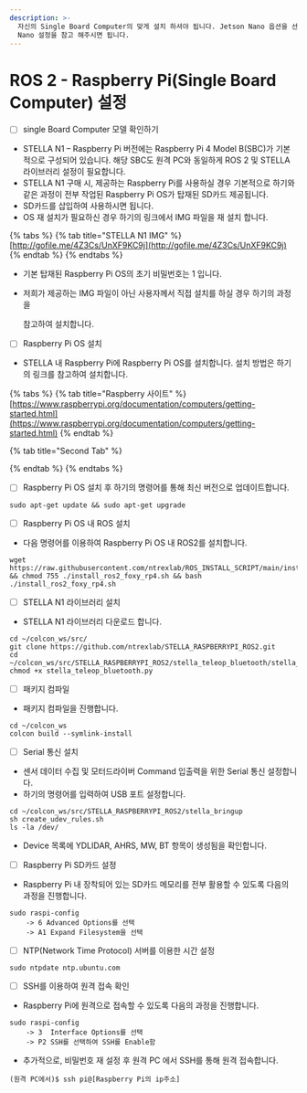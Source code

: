 ```yaml
---
description: >-
  자신의 Single Board Computer의 맞게 설치 하셔야 됩니다. Jetson Nano 옵션을 선택하셨으면 밑에 Jetson
  Nano 설정을 참고 해주시면 됩니다.
---
```


# ROS 2 - Raspberry Pi(Single Board Computer) 설정

* [ ] single Board Computer 모델 확인하기

<!---->

* STELLA N1 – Raspberry Pi 버전에는 Raspberry Pi 4 Model B(SBC)가 기본적으로 구성되어 있습니다. 해당 SBC도 원격 PC와 동일하게 ROS 2 및 STELLA 라이브러리 설정이 필요합니다.
* STELLA N1 구매 시, 제공하는 Raspberry Pi를 사용하실 경우 기본적으로 하기와 같은 과정이 전부 작업된 Raspberry Pi OS가 탑재된 SD카드 제공됩니다.
* SD카드를 삽입하여 사용하시면 됩니다.
* OS 재 설치가 필요하신 경우 하기의 링크에서 IMG 파일을 재 설치 합니다.

{% tabs %}
{% tab title="STELLA N1 IMG" %}
[http://gofile.me/4Z3Cs/UnXF9KC9j](http://gofile.me/4Z3Cs/UnXF9KC9j)
{% endtab %}
{% endtabs %}

* 기본 탑재된 Raspberry Pi OS의 초기 비밀번호는 1 입니다.
*   저희가 제공하는 IMG 파일이 아닌 사용자께서 직접 설치를 하실 경우 하기의 과정을

    &#x20;참고하여 설치합니다.

<!---->

* [ ] Raspberry Pi OS 설치

<!---->

* STELLA 내 Raspberry Pi에 Raspberry Pi OS를 설치합니다. 설치 방법은 하기의 링크를 참고하여 설치합니다.

{% tabs %}
{% tab title="Raspberry 사이트" %}
[https://www.raspberrypi.org/documentation/computers/getting-started.html](https://www.raspberrypi.org/documentation/computers/getting-started.html)
{% endtab %}

{% tab title="Second Tab" %}

{% endtab %}
{% endtabs %}

* [ ] Raspberry Pi OS 설치 후 하기의 명령어를 통해 최신 버전으로 업데이트합니다.

```
sudo apt-get update && sudo apt-get upgrade
```

* [ ] Raspberry Pi OS 내 ROS 설치

<!---->

* 다음 명령어를 이용하여 Raspberry Pi OS 내 ROS2를 설치합니다.

```
wget https://raw.githubusercontent.com/ntrexlab/ROS_INSTALL_SCRIPT/main/install_ros2_foxy_rp4.sh && chmod 755 ./install_ros2_foxy_rp4.sh && bash ./install_ros2_foxy_rp4.sh
```

* [ ] STELLA N1 라이브러리 설치

<!---->

* STELLA N1 라이브러리 다운로드 합니다.

```
cd ~/colcon_ws/src/
git clone https://github.com/ntrexlab/STELLA_RASPBERRYPI_ROS2.git
cd ~/colcon_ws/src/STELLA_RASPBERRYPI_ROS2/stella_teleop_bluetooth/stella_teleop_bluetooth/
chmod +x stella_teleop_bluetooth.py
```

* [ ] 패키지 컴파일

<!---->

* 패키지 컴파일을 진행합니다.

```
cd ~/colcon_ws
colcon build --symlink-install
```

* [ ] Serial 통신 설치

<!---->

* 센서 데이터 수집 및 모터드라이버 Command 입출력을 위한 Serial 통신 설정합니다.
* 하기의 명령어를 입력하여 USB 포트 설정합니다.

```
cd ~/colcon_ws/src/STELLA_RASPBERRYPI_ROS2/stella_bringup
sh create_udev_rules.sh
ls -la /dev/ 
```

* Device 목록에 YDLIDAR, AHRS, MW, BT 항목이 생성됨을 확인합니다.

<!---->

* [ ] Raspberry Pi SD카드 설정

<!---->

* Raspberry Pi 내 장착되어 있는 SD카드 메모리를 전부 활용할 수 있도록 다음의 과정을 진행합니다.

```
sudo raspi-config
    -> 6 Advanced Options를 선택
    -> A1 Expand Filesystem을 선택
```

* [ ] NTP(Network Time Protocol) 서버를 이용한 시간 설정

```
sudo ntpdate ntp.ubuntu.com
```

* [ ] SSH를 이용하여 원격 접속 확인

<!---->

* Raspberry Pi에 원격으로 접속할 수 있도록 다음의 과정을 진행합니다.

```
sudo raspi-config
    -> 3  Interface Options를 선택
    -> P2 SSH를 선택하여 SSH를 Enable함
```

* 추가적으로, 비밀번호 재 설정 후 원격 PC 에서 SSH를 통해 원격 접속합니다.

```
(원격 PC에서)$ ssh pi@[Raspberry Pi의 ip주소]
```

